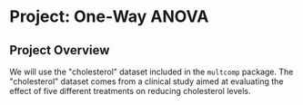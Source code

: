 # Project: One-Way ANOVA

## Project Overview
We will use the "cholesterol" dataset included in the `multcomp` package.
The "cholesterol" dataset comes from a clinical study aimed at evaluating the effect of five different treatments on reducing cholesterol levels.
